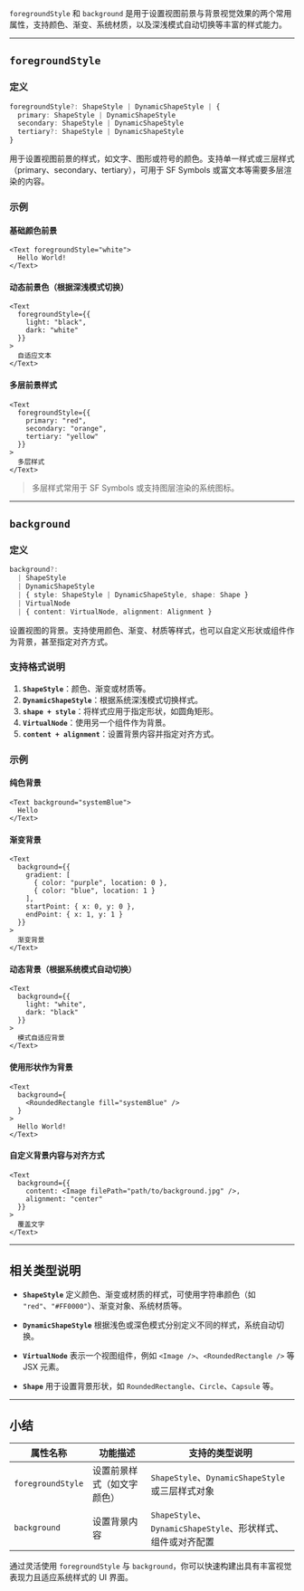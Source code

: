 `foregroundStyle` 和 `background` 是用于设置视图前景与背景视觉效果的两个常用属性，支持颜色、渐变、系统材质，以及深浅模式自动切换等丰富的样式能力。

---

## `foregroundStyle`

### 定义

```ts
foregroundStyle?: ShapeStyle | DynamicShapeStyle | {
  primary: ShapeStyle | DynamicShapeStyle
  secondary: ShapeStyle | DynamicShapeStyle
  tertiary?: ShapeStyle | DynamicShapeStyle
}
```

用于设置视图前景的样式，如文字、图形或符号的颜色。支持单一样式或三层样式（primary、secondary、tertiary），可用于 SF Symbols 或富文本等需要多层渲染的内容。

### 示例

#### 基础颜色前景

```tsx
<Text foregroundStyle="white">
  Hello World!
</Text>
```

#### 动态前景色（根据深浅模式切换）

```tsx
<Text
  foregroundStyle={{
    light: "black",
    dark: "white"
  }}
>
  自适应文本
</Text>
```

#### 多层前景样式

```tsx
<Text
  foregroundStyle={{
    primary: "red",
    secondary: "orange",
    tertiary: "yellow"
  }}
>
  多层样式
</Text>
```

> 多层样式常用于 SF Symbols 或支持图层渲染的系统图标。

---

## `background`

### 定义

```ts
background?: 
  | ShapeStyle 
  | DynamicShapeStyle 
  | { style: ShapeStyle | DynamicShapeStyle, shape: Shape }
  | VirtualNode 
  | { content: VirtualNode, alignment: Alignment }
```

设置视图的背景。支持使用颜色、渐变、材质等样式，也可以自定义形状或组件作为背景，甚至指定对齐方式。

### 支持格式说明

1. **`ShapeStyle`**：颜色、渐变或材质等。
2. **`DynamicShapeStyle`**：根据系统深浅模式切换样式。
3. **`shape + style`**：将样式应用于指定形状，如圆角矩形。
4. **`VirtualNode`**：使用另一个组件作为背景。
5. **`content + alignment`**：设置背景内容并指定对齐方式。

### 示例

#### 纯色背景

```tsx
<Text background="systemBlue">
  Hello
</Text>
```

#### 渐变背景

```tsx
<Text
  background={{
    gradient: [
      { color: "purple", location: 0 },
      { color: "blue", location: 1 }
    ],
    startPoint: { x: 0, y: 0 },
    endPoint: { x: 1, y: 1 }
  }}
>
  渐变背景
</Text>
```

#### 动态背景（根据系统模式自动切换）

```tsx
<Text
  background={{
    light: "white",
    dark: "black"
  }}
>
  模式自适应背景
</Text>
```

#### 使用形状作为背景

```tsx
<Text
  background={
    <RoundedRectangle fill="systemBlue" />
  }
>
  Hello World!
</Text>
```

#### 自定义背景内容与对齐方式

```tsx
<Text
  background={{
    content: <Image filePath="path/to/background.jpg" />,
    alignment: "center"
  }}
>
  覆盖文字
</Text>
```

---

## 相关类型说明

* **`ShapeStyle`**
  定义颜色、渐变或材质的样式，可使用字符串颜色（如 `"red"`、`"#FF0000"`）、渐变对象、系统材质等。

* **`DynamicShapeStyle`**
  根据浅色或深色模式分别定义不同的样式，系统自动切换。

* **`VirtualNode`**
  表示一个视图组件，例如 `<Image />`、`<RoundedRectangle />` 等 JSX 元素。

* **`Shape`**
  用于设置背景形状，如 `RoundedRectangle`、`Circle`、`Capsule` 等。

---

## 小结

| 属性名称              | 功能描述          | 支持的类型说明                                       |
| ----------------- | ------------- | --------------------------------------------- |
| `foregroundStyle` | 设置前景样式（如文字颜色） | `ShapeStyle`、`DynamicShapeStyle` 或三层样式对象      |
| `background`      | 设置背景内容        | `ShapeStyle`、`DynamicShapeStyle`、形状样式、组件或对齐配置 |

通过灵活使用 `foregroundStyle` 与 `background`，你可以快速构建出具有丰富视觉表现力且适应系统样式的 UI 界面。
